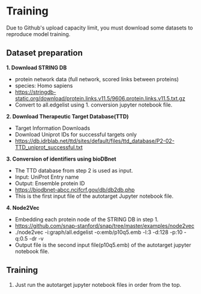 # Training
Due to Github's upload capacity limit, you must download some datasets to reproduce model training.

## Dataset preparation
**1. Download STRING DB**
- protein network data (full network, scored links between proteins)
- species: Homo sapiens
- https://stringdb-static.org/download/protein.links.v11.5/9606.protein.links.v11.5.txt.gz
- Convert to all.edgelist using 1. conversion jupyter notebook file.

**2. Download Therapeutic Target Database(TTD)**
 - Target Information Downloads
 - Download Uniprot IDs for successful targets only
 - https://db.idrblab.net/ttd/sites/default/files/ttd_database/P2-02-TTD_uniprot_successful.txt

**3. Conversion of identifiers using bioDBnet**
 - The TTD database from step 2 is used as input.
 - Input: UniProt Entry name
 - Output: Ensemble protein ID
 - https://biodbnet-abcc.ncifcrf.gov/db/db2db.php
 - This is the first input file of the autotarget Jupyter notebook file.

**4. Node2Vec**
- Embedding each protein node of the STRING DB in step 1.
- https://github.com/snap-stanford/snap/tree/master/examples/node2vec
- ./node2vec -i:graph/all.edgelist -o:emb/p10q5.emb -l:3 -d:128 -p:10 -q:0.5 -dr -v
- Output file is the second input file(p10q5.emb) of the autotarget jupyter notebook file.

## Training
1. Just run the autotarget jupyter notebook files in order from the top.
